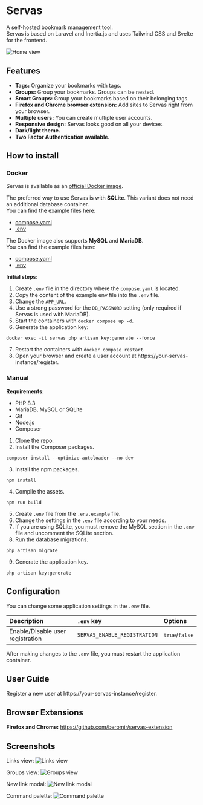 # Servas

A self-hosted bookmark management tool.  
Servas is based on Laravel and Inertia.js and uses Tailwind CSS and Svelte for the frontend.

![](./docs/images/home.png "Home view")

## Features

- **Tags:** Organize your bookmarks with tags.
- **Groups:** Group your bookmarks. Groups can be nested.
- **Smart Groups:** Group your bookmarks based on their belonging tags.
- **Firefox and Chrome browser extension:** Add sites to Servas right from your browser.
- **Multiple users:** You can create multiple user accounts.
- **Responsive design:** Servas looks good on all your devices.
- **Dark/light theme.**
- **Two Factor Authentication available.**

## How to install

### Docker

Servas is available as an [official Docker image](https://hub.docker.com/r/beromir/servas).

The preferred way to use Servas is with **SQLite**. This variant does not need an additional database container.  
You can find the example files here:

- [compose.yaml](docker/compose.prod.yaml)
- [.env](docker/.env.prod.example)

The Docker image also supports **MySQL** and **MariaDB**.  
You can find the example files here:

- [compose.yaml](docker/mariadb-example/compose.prod.yaml)
- [.env](docker/mariadb-example/.env.prod.example)

**Initial steps:**

1. Create `.env` file in the directory where the `compose.yaml` is located.
2. Copy the content of the example env file into the `.env` file.
3. Change the `APP_URL`.
4. Use a strong password for the `DB_PASSWORD` setting (only required if Servas is used with MariaDB).
5. Start the containers with `docker compose up -d`.
6. Generate the application key:

```shell
docker exec -it servas php artisan key:generate --force
```

7. Restart the containers with `docker compose restart`.
8. Open your browser and create a user account at https://your-servas-instance/register.

### Manual

**Requirements:**

- PHP 8.3
- MariaDB, MySQL or SQLite
- Git
- Node.js
- Composer

1. Clone the repo.
2. Install the Composer packages.

```shell
composer install --optimize-autoloader --no-dev
```

3. Install the npm packages.

```shell
npm install
```

4. Compile the assets.

```shell
npm run build
```

5. Create `.env` file from the `.env.example` file.
6. Change the settings in the `.env` file according to your needs.
7. If you are using SQLite, you must remove the MySQL section in the `.env` file and uncomment the SQLite section.
8. Run the database migrations.

```shell
php artisan migrate
```

9. Generate the application key.

```shell
php artisan key:generate
```

## Configuration

You can change some application settings in the `.env` file.

| Description                      | `.env` key                   | Options        |
|:---------------------------------|:-----------------------------|:---------------|
| Enable/Disable user registration | `SERVAS_ENABLE_REGISTRATION` | `true`/`false` |

After making changes to the `.env` file, you must restart the application container.

## User Guide

Register a new user at https://your-servas-instance/register.

## Browser Extensions

**Firefox and Chrome:** https://github.com/beromir/servas-extension

## Screenshots

Links view:
![](./docs/images/links.png "Links view")

Groups view:
![](./docs/images/groups.png "Groups view")

New link modal:
![](./docs/images/new-link.png "New link modal")

Command palette:
![](./docs/images/command-palette.png "Command palette")
